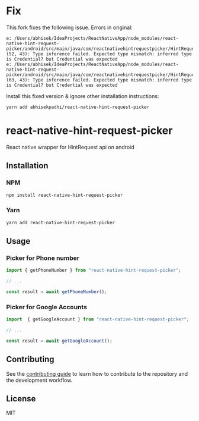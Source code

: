 # Fix
This fork fixes the following issue.
Errors in original:
```
e: /Users/abhisek/IdeaProjects/ReactNativeApp/node_modules/react-native-hint-request-picker/android/src/main/java/com/reactnativehintrequestpicker/HintRequestPickerModule.kt: (52, 43): Type inference failed. Expected type mismatch: inferred type is Credential? but Credential was expected
e: /Users/abhisek/IdeaProjects/ReactNativeApp/node_modules/react-native-hint-request-picker/android/src/main/java/com/reactnativehintrequestpicker/HintRequestPickerModule.kt: (63, 43): Type inference failed. Expected type mismatch: inferred type is Credential? but Credential was expected
```

Install this fixed version & ignore other installation instructions: 

```
yarn add abhisekpadhi/react-native-hint-request-picker
```

# react-native-hint-request-picker

React native wrapper for HintRequest api on android

## Installation

### NPM
```sh
npm install react-native-hint-request-picker
```

### Yarn
```sh
yarn add react-native-hint-request-picker
```

## Usage

### Picker for Phone number
```js
import { getPhoneNumber } from "react-native-hint-request-picker";

// ...

const result = await getPhoneNumber();
```

### Picker for Google Accounts
```js
import  { getGoogleAccount } from "react-native-hint-request-picker";

// ...

const result = await getGoogleAccount();
```

## Contributing

See the [contributing guide](CONTRIBUTING.md) to learn how to contribute to the repository and the development workflow.

## License

MIT
